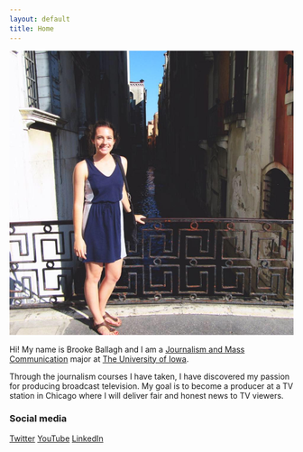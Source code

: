 ```yaml
---
layout: default
title: Home
---
```


![logo](public/newpic.jpg)

Hi! My name is Brooke Ballagh and I am a [Journalism and Mass Communication](http://clas.uiowa.edu/sjmc/) major at [The University of Iowa](https://uiowa.edu).

Through the journalism courses I have taken, I have discovered my passion for producing broadcast television. My goal is to become a producer at a TV station in Chicago where I will deliver fair and honest news to TV viewers.

### Social media

<!-- go to http://fontawesome.io/icons/ to see more icons -->
<p class="social-icons">
<a href="https://twitter.com/brookeballagh"><i class="fa fa-twitter-square" aria-hidden="true"></i>Twitter</a>
<a href="https://www.youtube.com/channel/UC7lv9zcUwDOzMnLZlq6A6Qw"><i class="fa fa-youtube-square" aria-hidden="true"></i>YouTube</a>
<a href="https://www.linkedin.com/in/brooke-ballagh-33b91597"><i class="fa fa-linkedin-square" aria-hidden="true"></i>LinkedIn</a>
